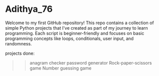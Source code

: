 # Adithya_76
Welcome to my first GitHub repository! This repo contains a collection of simple Python projects that I've created as part of my journey to learn programming. Each script is beginner-friendly and focuses on basic programming concepts like loops, conditionals, user input, and randomness.

projects done:
>> anagram checker
>> password generator
>> Rock-paper-scissors game
>> Number guessing game

